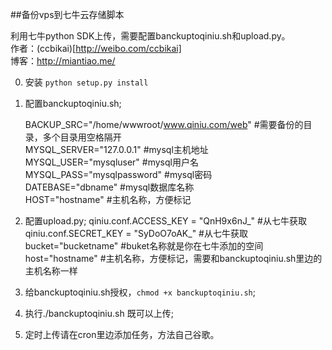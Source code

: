 ##备份vps到七牛云存储脚本

利用七牛python SDK上传，需要配置banckuptoqiniu.sh和upload.py。  
作者：(ccbikai)[http://weibo.com/ccbikai]  
博客：http://miantiao.me/

0. 安装 `python setup.py install`

1. 配置banckuptoqiniu.sh;

    BACKUP_SRC="/home/wwwroot/www.qiniu.com/web" #需要备份的目录，多个目录用空格隔开  
    MYSQL_SERVER="127.0.0.1" #mysql主机地址  
    MYSQL_USER="mysqluser" #mysql用户名  
    MYSQL_PASS="mysqlpassword" #mysql密码  
    DATEBASE="dbname" #mysql数据库名称  
    HOST="hostname" #主机名称，方便标记  

2. 配置upload.py;
    qiniu.conf.ACCESS_KEY = "QnH9x6nJ_" #从七牛获取  
    qiniu.conf.SECRET_KEY = "SyDoO7oAK_" #从七牛获取  
    bucket="bucketname" #buket名称就是你在七牛添加的空间  
    host="hostname" #主机名称，方便标记，需要和banckuptoqiniu.sh里边的主机名称一样  

3. 给banckuptoqiniu.sh授权，`chmod +x banckuptoqiniu.sh`;

4. 执行./banckuptoqiniu.sh 既可以上传;

5. 定时上传请在cron里边添加任务，方法自己谷歌。
